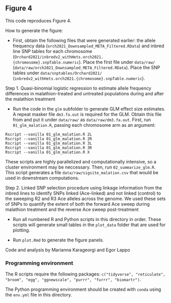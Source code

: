 ## Figure 4

This code reproduces Figure 4.

How to generate the figure:

* First, obtain the following files that were generated earlier: the allele frequency data (`orch2021_Downsampled_META_Filtered.RData`) and inbred line SNP tables for each chromosome (`Orchard2021/inbredv2_withHets.orch2021.{chromosome}.snpTable.numeric`). Place the first file under `data/raw/` (`data/raw/orch2021_Downsampled_META_Filtered.RData`). Place the SNP tables under `data/snptables/Orchard2021/` (`inbredv2_withHets.orch2021.{chromosome}.snpTable.numeric`).

Step 1. Quasi-binomial logistic regression to estimate allele frequency differences in malathion-treated and untreated populations during and after the malathion treatment

* Run the code in the `glm` subfolder to generate GLM effect size estimates. A repeat masker file `dm3.fa.out` is required for the GLM. Obtain this file from and put it under `data/raw/` as `data/raw/dm3.fa.out`. First, run `01_glm_malation.R`, passing each chromosome arm as an argument:

```
Rscript --vanilla 01_glm_malation.R 2L
Rscript --vanilla 01_glm_malation.R 2R
Rscript --vanilla 01_glm_malation.R 3L
Rscript --vanilla 01_glm_malation.R 3R
Rscript --vanilla 01_glm_malation.R X
```

These scripts are highly parallelized and computationally intensive, so a cluster environment may be neccessary. Then, run `02_summarize_glm.R`. This script generates a file `data/raw/sigsite_malation.csv` that would be used in downstream computations.

Step 2. Linked SNP selection procedure using linkage information from the inbred lines to identify SNPs linked (Ace-linked) and not linked (control) to the sweeping R2 and R3 Ace alleles across the genome. We used these sets of SNPs to quantify the extent of both the forward Ace sweep during malathion treatment and the reverse Ace sweep post-treatment


* Run all numbered R and Python scripts in this directory in order. These scripts will generate small tables in the `plot_data` folder that are used for plotting.

* Run `plot.Rmd` to generate the figure panels.


Code and analysis by Marianna Karageorgi and Egor Lappo

### Programming environment

The R scripts require the following packages: `c("tidyverse", "reticulate", "broom", "egg", "ggnewscale", "purrr", "furrr", "biomartr")`.

The Python programming environment should be created with `conda` using the `env.yml` file in this directory.
